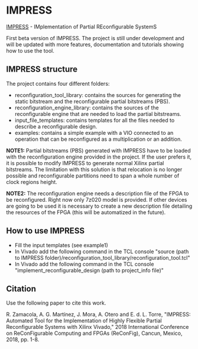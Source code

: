 # IMPRESS
[IMPRESS](https://ieeexplore.ieee.org/document/8641703) - IMplementation of Partial REconfigurable SystemS 

First beta version of IMPRESS. The project is still under development and will be updated with more features, documentation and tutorials showing how to use the tool. 

## IMPRESS structure 
The project contains four different folders:
  * reconfiguration_tool_library: contains the sources for generating the static bitstream and the reconfigurable partial bitstreams (PBS).
  * reconfiguration_engine_library: contains the sources of the reconfigurable engine that are needed to load the partial bitstreams.
  * input_file_templates: contains templates for all the files needed to describe a reconfigurable design.
  * examples: contains a simple example with a VIO connected to an operation that can be reconfigured as a multiplication or an addition.

**NOTE1:** Partial bitstreams (PBS) generated with IMPRESS have to be loaded with the reconfiguration engine provided in the project. If the user prefers it, it is possible to modify IMPRESS to generate normal Xilinx partial bitstreams. The limitation with this solution is that relocation is no longer possible and reconfigurable partitions need to span a whole number of clock regions height. 

**NOTE2:** The reconfiguration engine needs a description file of the FPGA to be reconfigured. Right now only 7z020 model is provided. If other devices are going to be used it is necessary to create a new description file detailing the resources of the FPGA (this will be automatized in the future). 

## How to use IMPRESS 

  * Fill the input templates (see example1)
  * In Vivado add the following command in the TCL console "source (path to IMPRESS folder)/reconfiguration_tool_library/reconfiguration_tool.tcl" 
  * In Vivado add the following command in the TCL console "implement_reconfigurable_design (path to project_info file)"
  
## Citation

Use the following paper to cite this work.

R. Zamacola, A. G. Martínez, J. Mora, A. Otero and E. d. L. Torre, "IMPRESS: Automated Tool for the Implementation of Highly Flexible Partial Reconfigurable Systems with Xilinx Vivado," 2018 International Conference on ReConFigurable Computing and FPGAs (ReConFig), Cancun, Mexico, 2018, pp. 1-8.
